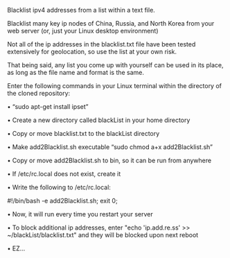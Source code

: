 Blacklist ipv4 addresses from a list within a text file. 

Blacklist many key ip nodes of China, Russia, and North Korea from your web server (or, just your Linux desktop environment)

Not all of the ip addresses in the blacklist.txt file have been tested extensively for geolocation, so use the list at your own risk.

That being said, any list you come up with yourself can be used in its place, as long as the file name and format is the same.

Enter the following commands in your Linux terminal within the directory of the cloned repository: 

• “sudo apt-get install ipset”

• Create a new directory called blackList in your home directory

• Copy or move blacklist.txt to the blackList directory

• Make add2Blacklist.sh executable “sudo chmod a+x add2Blacklist.sh”

• Copy or move add2Blacklist.sh to bin, so it can be run from anywhere

• If /etc/rc.local does not exist, create it

• Write the following to /etc/rc.local:

#!/bin/bash -e
add2Blacklist.sh;
exit 0;

• Now, it will run every time you restart your server

• To block additional ip addresses, enter "echo 'ip.add.re.ss' >> ~/blackList/blacklist.txt" and they will be blocked upon next reboot

• EZ...

